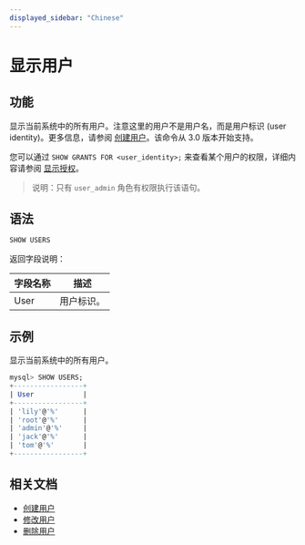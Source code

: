 ```yaml
---
displayed_sidebar: "Chinese"
---
```


# 显示用户

## 功能

显示当前系统中的所有用户。注意这里的用户不是用户名，而是用户标识 (user identity)。更多信息，请参阅 [创建用户](CREATE_USER.md)。该命令从 3.0 版本开始支持。

您可以通过 `SHOW GRANTS FOR <user_identity>;` 来查看某个用户的权限，详细内容请参阅 [显示授权](SHOW_GRANTS.md)。

> 说明：只有 `user_admin` 角色有权限执行该语句。

## 语法

```SQL
SHOW USERS
```

返回字段说明：

| **字段名称** | **描述**   |
| ------------ | ---------- |
| User         | 用户标识。 |

## 示例

显示当前系统中的所有用户。

```SQL
mysql> SHOW USERS;
+-----------------+
| User            |
+-----------------+
| 'lily'@'%'      |
| 'root'@'%'      |
| 'admin'@'%'     |
| 'jack'@'%'      |
| 'tom'@'%'       |
+-----------------+
```

## 相关文档

- [创建用户](CREATE_USER.md)
- [修改用户](ALTER_USER.md)
- [删除用户](DROP_USER.md)